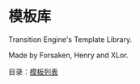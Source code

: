 # 模板库

Transition Engine's Template Library.

Made by Forsaken, Henry and XLor.

目录：[模板列表](https://github.com/yjl9903/Transition-Library/blob/master/模板%20List.md)
